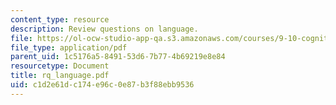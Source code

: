 ```yaml
---
content_type: resource
description: Review questions on language.
file: https://ol-ocw-studio-app-qa.s3.amazonaws.com/courses/9-10-cognitive-neuroscience-spring-2006/c1d2e61dc174e96c0e87b3f88ebb9536_rq_language.pdf
file_type: application/pdf
parent_uid: 1c5176a5-8491-53d6-7b77-4b69219e8e84
resourcetype: Document
title: rq_language.pdf
uid: c1d2e61d-c174-e96c-0e87-b3f88ebb9536
---
```

